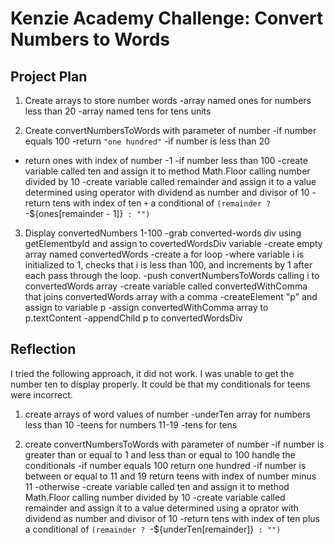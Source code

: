 # Kenzie Academy Challenge: Convert Numbers to Words

## Project Plan

1. Create arrays to store number words
 -array named ones for numbers less than 20
 -array named tens for tens units

2. Create convertNumbersToWords with parameter of number
 -if number equals 100 
  -return `"one hundred"`
 -if number is less than 20
  - return ones with index of number -1
 -if number less than 100
  -create variable called ten and assign it to method Math.Floor calling number divided by 10
  -create variable called remainder and assign it to a value determined using operator with dividend as number and divisor of 10
  -return tens with index of ten `+` a conditional of `(remainder ? `-${ones[remainder - 1]}` : "")`

 3. Display convertedNumbers 1-100 
  -grab converted-words div using getElementbyId and assign to covertedWordsDiv variable
  -create empty array named convertedWords
  -create a for loop 
   -where variable i is initialized to 1, checks that i is less than 100, and increments by 1 after each pass through the loop.
   -push convertNumbersToWords calling i to convertedWords array
  -create variable called convertedWithComma that joins convertedWords array with a comma
  -createElement "p" and assign to variable p
  -assign convertedWithComma array to p.textContent
  -appendChild p to convertedWordsDiv


## Reflection

I tried the following approach, it did not work. I was unable to get the number ten to display properly. It could be that my conditionals for teens were incorrect.

1. create arrays of word values of number
 -underTen array for numbers less than 10 
 -teens for numbers 11-19
 -tens for tens

2. create convertNumbersToWords with parameter of number
 -if number is greater than or equal to 1 and less than or equal to 100 handle the conditionals
   -if number equals 100 return one hundred
   -if number is between or equal to 11 and 19 return teens with index of number minus 11
   -otherwise 
     -create variable called ten and assign it to method Math.Floor calling number divided by 10
     -create variable called remainder and assign it to a value determined using a oprator with dividend as number and divisor of 10
     -return tens with index of ten plus a conditional of `(remainder ? `-${underTen[remainder]}` : "")`
